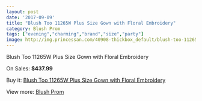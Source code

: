 ```yaml
---
layout: post
date: '2017-09-09'
title: "Blush Too 11265W Plus Size Gown with Floral Embroidery"
category: Blush Prom
tags: ["evening","charming","brand","size","party"]
image: http://img.princessan.com/40908-thickbox_default/blush-too-11265w-plus-size-gown-with-floral-embroidery.jpg
---
```

Blush Too 11265W Plus Size Gown with Floral Embroidery

On Sales: **$437.99**
<a href="https://www.princessan.com/en/blush-prom/19086-blush-too-11265w-plus-size-gown-with-floral-embroidery.html"><amp-img layout="responsive" width="600" height="600" src="//img.princessan.com/40908-thickbox_default/blush-too-11265w-plus-size-gown-with-floral-embroidery.jpg" alt="Blush Too 11265W Plus Size Gown with Floral Embroidery 0" /></a>
<a href="https://www.princessan.com/en/blush-prom/19086-blush-too-11265w-plus-size-gown-with-floral-embroidery.html"><amp-img layout="responsive" width="600" height="600" src="//img.princessan.com/40909-thickbox_default/blush-too-11265w-plus-size-gown-with-floral-embroidery.jpg" alt="Blush Too 11265W Plus Size Gown with Floral Embroidery 1" /></a>

Buy it: [Blush Too 11265W Plus Size Gown with Floral Embroidery](https://www.princessan.com/en/blush-prom/19086-blush-too-11265w-plus-size-gown-with-floral-embroidery.html "Blush Too 11265W Plus Size Gown with Floral Embroidery")

View more: [Blush Prom](https://www.princessan.com/en/180-blush-prom "Blush Prom")